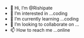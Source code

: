 - 👋 Hi, I’m @Rishipate
- 👀 I’m interested in ...coding
- 🌱 I’m currently learning ...coding
- 💞️ I’m looking to collaborate on ...
- 📫 How to reach me ...online

<!---
Rishipate/Rishipate is a ✨ special ✨ repository because its `README.md` (this file) appears on your GitHub profile.
You can click the Preview link to take a look at your changes.
--->
